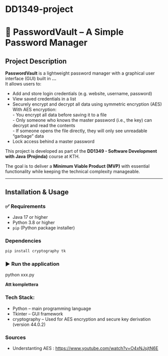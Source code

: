 # DD1349-project


# 🔐 PasswordVault – A Simple Password Manager

## Project Description
**PasswordVault** is a lightweight password manager with a graphical user interface (GUI) built in **...**  
It allows users to:
- Add and store login credentials (e.g. website, username, password)
- View saved credentials in a list
- Securely encrypt and decrypt all data using symmetric encryption (AES)  
With AES encryption:  
	  -	You encrypt all data before saving it to a file  
	  -	Only someone who knows the master password (i.e., the key) can decrypt and read the contents  
	  -	If someone opens the file directly, they will only see unreadable “garbage” data  
- Lock access behind a master password

This project is developed as part of the **DD1349 - Software Development with Java (Projinda)** course at KTH.

The goal is to deliver a **Minimum Viable Product (MVP)** with essential functionality while keeping the technical complexity manageable.

---

## Installation & Usage

### ✅ Requirements

- Java 17 or higher
- Python 3.8 or higher
- `pip` (Python package installer)

### Dependencies
```bash
pip install cryptography tk
```
### ▶️ Run the application
python xxx.py

**Att komplettera**

### Tech Stack: 
- Python – main programming language
- Tkinter – GUI framework
- cryptography – Used for AES encryption and secure key derivation (version 44.0.2)

### Sources
- Understanting AES : https://www.youtube.com/watch?v=O4xNJsjtN6E
